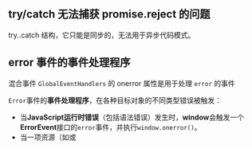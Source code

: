 ## try/catch 无法捕获 promise.reject 的问题

try..catch 结构，它只能是同步的，无法用于异步代码模式。



## error 事件的事件处理程序

混合事件 `GlobalEventHandlers` 的 onerror 属性是用于处理 `error` 的事件

`Error`事件的**事件处理程序**，在各种目标对象的不同类型错误被触发：

- 当**JavaScript运行时错误**（包括语法错误）发生时，**window**会触发一个**ErrorEvent**接口的`error`事件，并执行`window.onerror()`。
- 当一项资源（如<img>或<script>）**加载失败**，加载资源的元素会触发一个**Event**接口的`error`事件，并执行该元素上的`onerror()`处理函数。这些error事件不会向上冒泡到window，不过（至少在Firefox中）能被单一的**window.addEventListener**捕获。

加载一个全局的`error`事件处理函数可用于自动收集错误报告。

### 语法

由于历史原因，`window.onerror`和`element.onerror`接受不同的参数。

### window.onerror

```
window.onerror = function(message, source, lineno, colno, error) { ... }
```

函数参数：

- `message`：错误信息（字符串）。可用于HTML `onerror=""`处理程序中的`event`。
- `source`：发生错误的脚本URL（字符串）
- `lineno`：发生错误的行号（数字）
- `colno`：发生错误的列号（数字）
- `error`：Error对象（对象）

若该函数返回`true`，则阻止执行默认事件处理函数。

### window.addEventListener('error')

```
window.addEventListener('error', function(event) { ... })
```

`ErrorEvent类型的`event`包含有关事件和错误的所有信息。

### element.onerror

```
element.onerror = function(event) { ... }
```

`element.onerror`使用单一`Event`参数的函数作为其处理函数。

### 注意事项

当加载自[不同域](https://developer.mozilla.org/en-US/docs/Web/Security/Same-origin_policy)的脚本中发生语法错误时，为避免信息泄露（参见[bug 363897](https://bugzilla.mozilla.org/show_bug.cgi?id=363897)），语法错误的细节将不会报告，而代之简单的`Script error.`。在某些浏览器中，通过在<script>使用`crossorigin`属性并要求服务器发送适当的 [CORS](https://developer.mozilla.org/en-US/docs/Web/HTTP/Access_control_CORS) HTTP 响应头，该行为可被覆盖。一个变通方案是单独处理`Script error.`，告知错误详情仅能通过浏览器控制台查看，无法通过JavaScript访问。

```
window.onerror = function (msg, url, lineNo, columnNo, error) {
    var string = msg.toLowerCase();
    var substring = "script error";
    if (string.indexOf(substring) > -1){
        alert('Script Error: See Browser Console for Detail');
    } else {
        var message = [
            'Message: ' + msg,
            'URL: ' + url,
            'Line: ' + lineNo,
            'Column: ' + columnNo,
            'Error object: ' + JSON.stringify(error)
        ].join(' - ');

        alert(message);
    }

    return false;
};
```

当使用行内HTML标签（`<body onerror="alert('an error occurred')">`）时，HTML规范要求传递给`onerror`的参数命名为`event`、`source`、`lineno`、`colno`、`error`。针对不满足此要求的浏览器，传递的参数仍可使用`arguments[0]`到`arguments[2]`来获取。

### 规范

| 规范                         | 状态            | 注释 |
| :--------------------------- | :-------------- | :--- |
| HTML Living Standard onerror | Living Standard |      |

### 浏览器兼容性

在Firefox 14之前，当<script>加载失败时，`window.onerror`被传入**"Error loading script"**信息。该bug已在[bug 737087](https://bugzilla.mozilla.org/show_bug.cgi?id=737087)修复，取而代之，在这种情况下，`scriptElement.onerror`将被触发。

自Firefox 31始加入最后两个参数（`colno` and `error`），意味着通过提供的`Error`对象，你可以从`window.onerror`访问脚本错误的stack trace（[bug 355430](https://bugzilla.mozilla.org/show_bug.cgi?id=355430)。）



##  mouseenter 和 mouseover 的区别

- 不论鼠标指针穿过被选元素或其子元素，都会触发 mouseover 事件，对应 mouseout。
- 只有在鼠标指针穿过被选元素时，才会触发 mouseenter 事件，对应 mouseleave。









## 异步过程的构成要素有哪些？和异步过程是怎样的 ？

总结一下，一个异步过程通常是这样的：

- 主线程发起一个异步请求，相应的工作线程接收请求并告知主线程已收到(异步函数返回)
- 主线程可以继续执行后面的代码，同时工作线程执行异步任务
- 工作线程完成工作后，通知主线程
- 主线程收到通知后，执行一定的动作(调用回调函数)

1. 异步函数通常具有以下的形式：A(args..., callbackFn)
2. 它可以叫做异步过程的发起函数，或者叫做异步任务注册函数。
3. args 和 callbackFn 是这个函数的参数。

所以，从主线程的角度看，一个异步过程包括下面两个要素：

- 发起函数(或叫注册函数) A。
- 回调函数 callbackFn。

它们都是在主线程上调用的，其中注册函数用来发起异步过程，回调函数用来处理结果。

举个具体的例子：

```
setTimeout(fn, 1000);
```

其中的 setTimeout 就是异步过程的发起函数，fn 是回调函数。

注意：前面说的形式 A(args..., callbackFn) 只是一种抽象的表示，并不代表回调函数一定要作为发起函数的参数。

例如：

```
var xhr = new XMLHttpRequest();
xhr.onreadystatechange = xxx; // 添加回调函数
xhr.open('GET', url);
xhr.send(); // 发起函数
```

发起函数和回调函数就是分离的。



##  JavaScript 常见的内置对象

有 Object、Math、String、Array、Number、Function、Boolean、JSON 等，其中 Object 是所有对象的基类，采用了原型继承方式



**编写一个方法，求一个字符串的字节长度**

假设：一个英文字符占用一个字节，一个中文字符占用两个字节

```
function getBytes(str){
    var len = str.length;
    var bytes = len;
    for(var i = 0; i < len; i++){
        if (str.charCodeAt(i) > 255)  bytes++;
    }
    return bytes;
}
alert(getBytes("你好,as"));
```



##  JS 组成

- 核心（ECMAScript） 描述了该语言的语法和基本对象
- 文档对象模型(DOM) 描述了处理网页内容的方法和接口
- 浏览器对象模型(BOM) 描述了与浏览器进行交互的方法和接口



##  JSON 

- JSON(JavaScript Object Notation) 是一种轻量级的数据交换格式。
- 它是基于 JavaScript 的一个子集。
- 数据格式简单，易于读写，占用带宽小。
- 格式：采用键值对。例如：{ “age‟: ‟12‟, ”name‟: ‟back‟ }



##  js 的 ready 和 onload 事件的区别

- onload 是等 HTML 的所有资源都加载完成后再执行 onload 里面的内容，所有资源包括 DOM 结构、图片、视频 等资源;
- ready 是当 DOM 结构加载完成后就可以执行了，相当于 jQuery 中的 $(function(){ js 代码 });
- 另外，onload 只能有一个，ready 可以有多个。



- 



------

#### js 经典面试知识文章

- [js 异步执行顺序](https://www.cnblogs.com/xiaozhumaopao/p/11066005.html)
- [JS 是单线程，你了解其运行机制吗 ？](https://github.com/biaochenxuying/blog/issues/8)
- [7 分钟理解 JS 的节流、防抖及使用场景](https://juejin.im/post/5b8de829f265da43623c4261)
- [JavaScript 常见的六种继承方式](https://juejin.im/post/5bb091a7e51d450e8477d9ba)
- [JS 继承的 6 种实现方式](https://www.cnblogs.com/humin/p/4556820.html)
- [九种跨域方式实现原理（完整版）](https://juejin.im/post/5c23993de51d457b8c1f4ee1)
- [常见六大Web安全攻防解析](https://juejin.im/post/5c446eb1e51d45517624f7db)
- [一文读懂 HTTP/2 及 HTTP/3 特性](https://juejin.im/post/5c658309e51d4542331c442e)
- [深入理解 HTTPS 工作原理](https://juejin.im/post/5ca6a109e51d4544e27e3048#heading-0)
- [JavaScript 中的垃圾回收和内存泄漏](https://juejin.im/post/5cb33660e51d456e811d2687)
- [你不知道的浏览器页面渲染机制](https://juejin.im/post/5ca0c0abe51d4553a942c17d)
- [JavaScript设计模式](https://juejin.im/post/59df4f74f265da430f311909)
- [深入 javascript——构造函数和原型对象](https://segmentfault.com/a/1190000000602050)
- [高级函数技巧-函数柯里化](https://segmentfault.com/a/1190000018265172)
- [JavaScript之bind及bind的模拟实现](https://blog.csdn.net/c__dreamer/article/details/79673725)
- [Http Cookie 机制及 Cookie 的实现原理](https://blog.csdn.net/aa5305123/article/details/83247041)
- [一个dom,点击事件触发两个事件是同步还是异步](https://blog.csdn.net/u012129607/article/details/78117483)
- [16种JavaScript设计模式（中）](https://juejin.im/post/5c038df96fb9a04a0378f600)